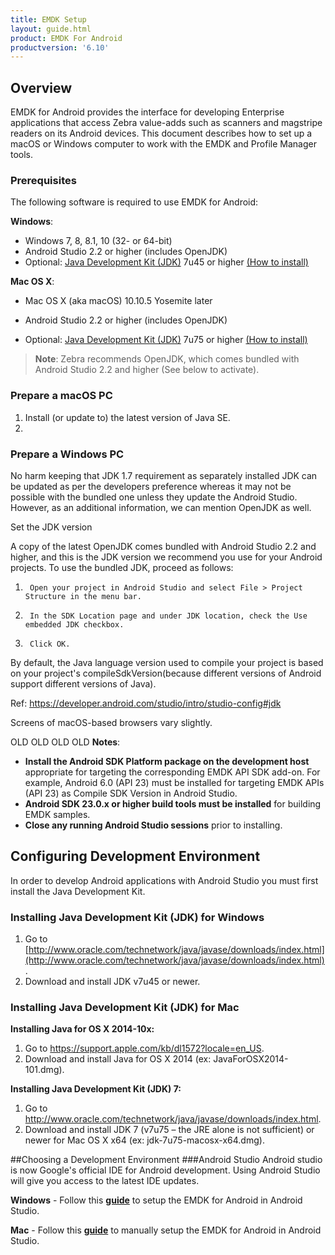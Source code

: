 ```yaml
---
title: EMDK Setup
layout: guide.html
product: EMDK For Android
productversion: '6.10'
---
```


## Overview

EMDK for Android provides the interface for developing Enterprise applications that access Zebra value-adds such as scanners and magstripe readers on its Android devices. This document describes how to set up a macOS or Windows computer to work with the EMDK and Profile Manager tools.

### Prerequisites
The following software is required to use EMDK for Android:

**Windows**:
* Windows 7, 8, 8.1, 10 (32- or 64-bit)
* Android Studio 2.2 or higher (includes OpenJDK) 
* Optional: [Java Development Kit (JDK)](https://www.oracle.com/technetwork/java/javase/downloads/index.html) 7u45 or higher [(How to install)](https://www.java.com/en/download/help/windows_offline_download.xml)

**Mac OS X**:  
* Mac OS X (aka macOS) 10.10.5 Yosemite later
* Android Studio 2.2 or higher (includes OpenJDK)

* Optional: [Java Development Kit (JDK)](https://www.oracle.com/technetwork/java/javase/downloads/index.html) 7u75 or higher [(How to install)](https://java.com/en/download/help/mac_install.xml)


> **Note**: Zebra recommends OpenJDK, which comes bundled with Android Studio 2.2 and higher (See below to activate). 


<!-- 1/30/18- removed per eng. TUT-22799
* Installed via Android SDK manager: 
	* The Android API 19 packages
	* The Android SDK Build-tools rev.21.1.x or higher

removed 
* Java for macOS 2014-10x or later

repo: 
https://raw.githubusercontent.com/meipitakotuwa/plugin/master/6.9/updatePlugins.xml

 -->

### Prepare a macOS PC

1. Install (or update to) the latest version of Java SE. 
2. 


### Prepare a Windows PC


No harm keeping that JDK 1.7 requirement as separately installed JDK can be updated as per the developers preference whereas it may not be possible with the bundled one unless they update the Android Studio. However, as an additional information, we can mention OpenJDK as well.

Set the JDK version

A copy of the latest OpenJDK comes bundled with Android Studio 2.2 and higher, and this is the JDK version we recommend you use for your Android projects. To use the bundled JDK, proceed as follows:

1.      Open your project in Android Studio and select File > Project Structure in the menu bar.

2.      In the SDK Location page and under JDK location, check the Use embedded JDK checkbox.

3.      Click OK.

By default, the Java language version used to compile your project is based on your project's compileSdkVersion(because different versions of Android support different versions of Java).

Ref: https://developer.android.com/studio/intro/studio-config#jdk

 

 

Screens of macOS-based browsers vary slightly. 

OLD OLD OLD OLD
**Notes**:

* **Install the Android SDK Platform package on the development host** appropriate for targeting the corresponding EMDK API SDK add-on. For example, Android 6.0 (API 23) must be installed for targeting EMDK APIs (API 23) as Compile SDK Version in Android Studio.
* **Android SDK 23.0.x or higher build tools must be installed** for building EMDK samples.
* **Close any running Android Studio sessions** prior to installing.

## Configuring Development Environment
In order to develop Android applications with Android Studio you must first install the Java Development Kit.

### Installing Java Development Kit (JDK) for Windows

1.	Go to [http://www.oracle.com/technetwork/java/javase/downloads/index.html](http://www.oracle.com/technetwork/java/javase/downloads/index.html).
2.	Download and install JDK v7u45 or newer.

### Installing Java Development Kit (JDK) for Mac

**Installing Java for OS X 2014-10x:**
1. Go to https://support.apple.com/kb/dl1572?locale=en_US.
2. Download and install Java for OS X 2014 (ex: JavaForOSX2014-101.dmg).

**Installing Java Development Kit (JDK) 7:**
1. Go to http://www.oracle.com/technetwork/java/javase/downloads/index.html.
2. Download and install JDK 7 (v7u75 – the JRE alone is not sufficient) or newer for Mac OS X x64 (ex: jdk-7u75-macosx-x64.dmg).  

##Choosing a Development Environment
###Android Studio
Android studio is now Google's official IDE for Android development. Using Android Studio will give you access to the latest IDE updates.

**Windows** - Follow this [**guide**](/emdk-for-android/6-10/guide/setupAndroidStudio) to setup the EMDK for Android in Android Studio.

**Mac** - Follow this [**guide**](/emdk-for-android/6-10/guide/setupAndroidStudioMac) to manually setup the EMDK for Android in Android Studio.



















